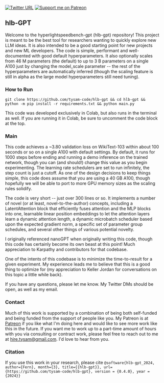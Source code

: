 [![Twitter URL](https://img.shields.io/twitter/url/https/twitter.com/hi_tysam.svg?style=social&label=Follow%20%40TySam_And)](https://twitter.com/hi_tysam) [![Support me on Patreon](https://img.shields.io/endpoint.svg?url=https%3A%2F%2Fshieldsio-patreon.vercel.app%2Fapi%3Fusername%3Dtysam%26type%3Dpatrons%26suffix%3Dsponsors&style=flat)](https://patreon.com/tysam)

## hlb-GPT

Welcome to the hyperlightspeedbench-gpt (hlb-gpt) repository! This project is meant to be the best tool for researchers wanting to quickly explore new LLM ideas. It is also intended to be a good starting point for new projects and new ML developers. The code is simple, performant and well-documented with good default hyperparameters. It also optionally scales from 46 M parameters (the default) to up to 3 B parameters on a single A100 just by changing the model_scale parameter -- the rest of the hyperparameters are automatically inferred (though the scaling feature is still in alpha as the large model hyperparameters still need tuning).

### How to Run


`git clone https://github.com/tysam-code/hlb-gpt && cd hlb-gpt && python -m pip install -r requirements.txt && python main.py`


This code was developed exclusively in Colab, but also runs in the terminal as well. If you are running it in Colab, be sure to uncomment the code block at the top.

### Main

This code achieves a ~3.80 validation loss on WikiText-103 within about 100 seconds or so on a single A100 with default settings. By default, it runs for 1000 steps before ending and running a demo inference on the trained network, though you can (and should!) change this value as you begin experimenting. The learning rate schedulers are set to run infinitely, the step count is just a cutoff. As one of the design decisions to keep things simple, this code does assume that you are using a 40 GB A100, though hopefully we will be able to port to more GPU memory sizes as the scaling rules solidify.

The code is very short -- just over 300 lines or so. It implements a number of novel (or at least, novel-to-the-author) concepts, including a LatentAttention block that efficiently fuses attention and the MLP blocks into one, learnable linear position embeddings to let the attention layers learn a dynamic attention length, a dynamic microbatch scheduler based upon the expected gradient norm, a specific set of parameter group schedules, and several other things of various potential novelty.

I originally referenced nanoGPT when originally writing this code, though this code has certainly become its own beast at this point! Much appreciation to Karpathy and contributors for that codebase.

One of the intents of this codebase is to minimize the time-to-result for a given experiment. My experience leads me to believe that this is a good thing to optimize for (my appreciation to Keller Jordan for conversations on this topic a little while back).

If you have any questions, please let me know. My Twitter DMs should be open, as well as my email.

### Contact

Much of this work is supported by a combination of being both self-funded and being funded from the support of people like you. My Patreon is at [Patreon](https://www.patreon.com/user/posts?u=83632131) if you like what I'm doing here and would like to see more work like this in the future. If you want me to work up to a part-time amount of hours with you via consulting or contract work, please feel free to reach out to me at hire.tysam@gmail.com. I'd love to hear from you.

### Citation

If you use this work in your research, please cite
`@software{hlb-gpt_2024,
   author={Fern},
   month={3},
   title={{hlb-gpt}},
   url={https://github.com/tysam-code/hlb-gpt},
   version = {0.4.0},
   year = {2024}}`
